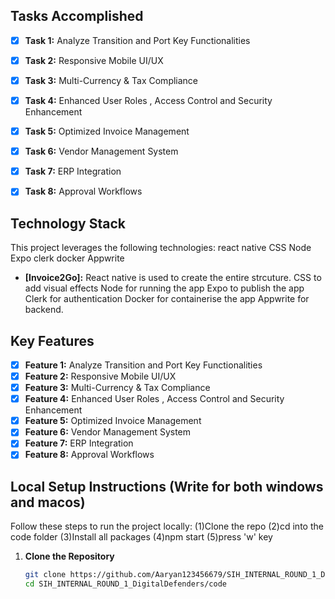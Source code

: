 ## Tasks Accomplished

- [x] **Task 1:** Analyze Transition and Port Key Functionalities
- [x] **Task 2:** Responsive Mobile UI/UX
- [x] **Task 3:** Multi-Currency & Tax Compliance
- [x] **Task 4:** Enhanced User Roles , Access Control and Security Enhancement
- [x] **Task 5:** Optimized Invoice Management
- [x] **Task 6:** Vendor Management System
- [x] **Task 7:** ERP Integration
- [x] **Task 8:** Approval Workflows


## Technology Stack

This project leverages the following technologies:
react native
CSS
Node
Expo
clerk
docker
Appwrite

- **[Invoice2Go]:** React native is used to create the entire strcuture.
                    CSS to add visual effects
                    Node for running the app
                    Expo to publish the app
                    Clerk for authentication
                    Docker for containerise the app
                    Appwrite for backend.
                    

## Key Features
- [x] **Feature 1:** Analyze Transition and Port Key Functionalities
- [x] **Feature 2:** Responsive Mobile UI/UX
- [x] **Feature 3:** Multi-Currency & Tax Compliance
- [x] **Feature 4:** Enhanced User Roles , Access Control and Security Enhancement
- [x] **Feature 5:** Optimized Invoice Management
- [x] **Feature 6:** Vendor Management System
- [x] **Feature 7:** ERP Integration
- [x] **Feature 8:** Approval Workflows
## Local Setup Instructions (Write for both windows and macos)

Follow these steps to run the project locally:
(1)Clone the repo
(2)cd into the code folder
(3)Install all packages
(4)npm start
(5)press 'w' key

1. **Clone the Repository**
   ```bash
   git clone https://github.com/Aaryan123456679/SIH_INTERNAL_ROUND_1_DigitalDefenders/
   cd SIH_INTERNAL_ROUND_1_DigitalDefenders/code
   ```